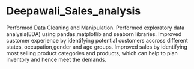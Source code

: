 # Deepawali_Sales_analysis
Performed Data Cleaning and Manipulation.
Performed exploratory data analysis(EDA) using pandas,matplotlib and seaborn libraries.
Improved customer experience by identifying potential customers accross different states, occupation,gender and age groups.
Improved sales by identifying most selling product categories and products, which can help to plan inventory and hence meet the demands.

